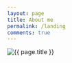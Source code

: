 ```yaml
---
layout: page
title: About me
permalink: /landing
comments: true
---
```


<div class="col-md-4">
  <img class="featured-image img-fluid" src="{{ site.baseurl }}/assets/images/1.jpg" alt="{{ page.title }}">
</div>
</div>